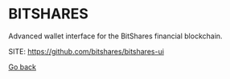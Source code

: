 # BITSHARES
 
 Advanced wallet interface for the BitShares financial blockchain.
 
 SITE: https://github.com/bitshares/bitshares-ui

 [Go back](https://portable-linux-apps.github.io/apps.html)
